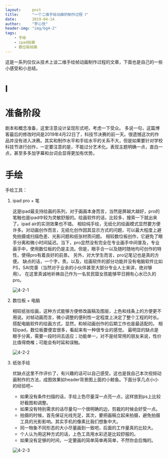 ```yaml
---
layout:     post
title:      "一个二维手绘动画的制作过程 Ⅰ"
date:       2019-04-14
author:     "罗心悦"
header-img: "img/bg4-2"
tags:
    - 手绘
    - ipad绘画
    - 数位板绘画
---
```


这是一系列仅仅从技术上谈二维手绘帧动画制作过程的文章，下面也是自己的一些小感受和小总结。


#  Ⅰ


# 准备阶段

剧本和概念准备，这里注意设计呈现形式吧，考虑一下受众。
多说一句，这篇博客最后的修改时间是2019年4月22日了，科技节决赛的前一天。很遗憾这次的作品并没有进入决赛。其实和制作水平和手绘水平的关系不大，但是如果要针对学校科技节进行创作，一定要注意的是，不能过分艺术化。表现主题明确一点，直白一点，甚至多多加字幕和台词会显得更加有优势。

# 手绘

手绘工具：

1. ipad pro + 笔

    这是ipad最支持绘画的系列，对于画画本身而言，当然是屏越大越好，pro的笔触也是ipad中较为灵敏舒服的。绘画软件的话，比较多，搜索一下就出来了。ipad air的实测效果也不错。
    相较纯手绘，无纸化的绘画模式显然要方便许多。对动画创作而言，无纸化创作因其显示方式的问题，可以最大程度上避免拍摄或扫描色差、光影问题和纸张材质问题。
    相较数位板创作，它避免了眼手分离和微小时间延迟。当下，pro显然没有完全在专业画手中间普及，专业画手中，使用数位板的仍是主流。但是，眼手合一以及随时随地均可创作的特性，使得pro有着良好的前景。
    另外，对大学生而言，pro记笔记也是真的方便。
    缺点的话，一个字，贵。以及，绘画软件的部分功能并没有电脑软件比如PS，SAI完善（当然对于业余的小伙伴甚至大部分专业人士来讲，绝对够用）。
    在这里真诚地祈祷自己作为一名贫民窟女孩能够早日拥有心水已久的pro。

    ![4-2-1](/Blog-Share/img/in-post/4-2-1.jpg)

2. 数位板 + 电脑

    相较纸张绘画，这种方式能够方便修改画稿及图层，上色和线条上的方便更不用说。对帧动画而言，微小调整的便利性一定程度上决定了整个工程的时长。搭配电脑软件的绘画方式，显然，和帧动画创作的后期工作也是最适配的。
    相较ipad，数位板要便宜很多，看起来有一种很专业的感觉。
    最明显的缺点是眼手分离，需要一段时间去适应；功能单一，对不是经常用的朋友来说，性价比值得商榷；可能会有时延和误触。

    ![4-2-2](/Blog-Share/img/in-post/4-2-2.jpg)

3. 纸张手绘

   优缺点这里不作评价了，有兴趣的话可以自己感受。这也是我自己本次视频动画制作的方法，成图效果如header背景图上面的小鲸鱼。下面分享几点小小的经验吧~
   - 如果没有条件扫描的话，手绘上色尽量深一点亮一点，这样放到ps上比较好截图和调整。
   - 如果没有特别需求的话尽量勾一个很明确的边，剪裁的时候会好受一点。
   - 拍摄的时候，首先保证光线充足，其次，要把画稿立起来拍摄，避免拍摄工具的光影影响。其实手机的像素比我们想象中大。
   - 同一物象不同形态的大小尽量画到一致吧，后面的工作量真的比较大。
   - 个人认为用这种方式的话，上色工具用水彩还是比较舒服的。
   - 如果没有足够的时间，一定要画的简单简单再简单，不然你会后悔的。

   ![4-2-3](/Blog-Share/img/in-post/4-2-3.jpg)
